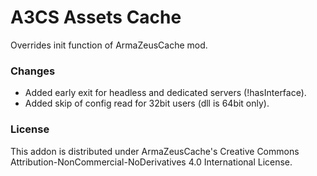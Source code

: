 # A3CS Assets Cache
Overrides init function of ArmaZeusCache mod.

### Changes
- Added early exit for headless and dedicated servers (!hasInterface).
- Added skip of config read for 32bit users (dll is 64bit only).

### License
This addon is distributed under ArmaZeusCache's Creative Commons Attribution-NonCommercial-NoDerivatives 4.0 International License.
